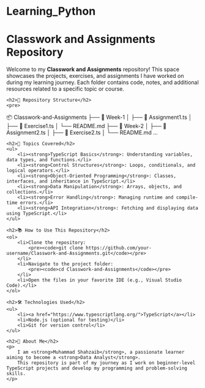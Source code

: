 # Learning_Python
<!DOCTYPE html>
<html lang="en">
<head>
    <meta charset="UTF-8">
    <meta name="viewport" content="width=device-width, initial-scale=1.0">
    <title>Classwork and Assignments Repository</title>
</head>
<body>
    <h1>Classwork and Assignments Repository</h1>
    <p>
        Welcome to my <strong>Classwork and Assignments</strong> repository! 
        This space showcases the projects, exercises, and assignments I have worked on during my learning journey. 
        Each folder contains code, notes, and additional resources related to a specific topic or course.
    </p>

    <h2>📂 Repository Structure</h2>
    <pre>
📦 Classwork-and-Assignments
├── 📁 Week-1
│   ├── 📄 Assignment1.ts
│   ├── 📄 Exercise1.ts
│   └── README.md
├── 📁 Week-2
│   ├── 📄 Assignment2.ts
│   ├── 📄 Exercise2.ts
│   └── README.md
...
    </pre>

    <h2>🚀 Topics Covered</h2>
    <ul>
        <li><strong>TypeScript Basics</strong>: Understanding variables, data types, and functions.</li>
        <li><strong>Control Structures</strong>: Loops, conditionals, and logical operators.</li>
        <li><strong>Object-Oriented Programming</strong>: Classes, interfaces, and inheritance in TypeScript.</li>
        <li><strong>Data Manipulation</strong>: Arrays, objects, and collections.</li>
        <li><strong>Error Handling</strong>: Managing runtime and compile-time errors.</li>
        <li><strong>API Integration</strong>: Fetching and displaying data using TypeScript.</li>
    </ul>

    <h2>📚 How to Use This Repository</h2>
    <ol>
        <li>Clone the repository:
            <pre><code>git clone https://github.com/your-username/Classwork-and-Assignments.git</code></pre>
        </li>
        <li>Navigate to the project folder:
            <pre><code>cd Classwork-and-Assignments</code></pre>
        </li>
        <li>Open the files in your favorite IDE (e.g., Visual Studio Code).</li>
    </ol>

    <h2>🛠 Technologies Used</h2>
    <ul>
        <li><a href="https://www.typescriptlang.org/">TypeScript</a></li>
        <li>Node.js (optional for testing)</li>
        <li>Git for version control</li>
    </ul>

    <h2>🌟 About Me</h2>
    <p>
        I am <strong>Muhammad Shahzaib</strong>, a passionate learner aiming to become a <strong>Data Analyst</strong>. 
        This repository is part of my journey as I work on beginner-level TypeScript projects and develop my programming and problem-solving skills.
    </p>
</body>
</html>
